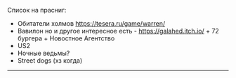 
Список на прасниг:
- Обитатели холмов https://tesera.ru/game/warren/
- Вавилон но и другое интересное есть - https://galahed.itch.io/ + 72 бургера + Новостное Агентство
- US2
- Ночные ведьмы?
- Street dogs (хз когда)
--- 



